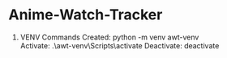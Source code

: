 # Anime-Watch-Tracker
 
1. VENV Commands
Created: python -m venv awt-venv  
Activate: .\awt-venv\Scripts\activate
Deactivate: deactivate